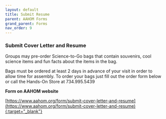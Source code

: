 ```yaml
---
layout: default
title: Submit Resume
parent: AAHOM Forms
grand_parent: Forms
nav_order: 9
---
```


### Submit Cover Letter and Resume


Groups may pre-order Science-to-Go bags that contain souvenirs, cool science items and fun facts about the items in the bag.

Bags must be ordered at least 2 days in advance of your visit in order to allow time for assembly. To order your bags just fill out the order form below or call the Hands-On Store at 734.995.5439

**Form on AAHOM website**

[https://www.aahom.org/form/submit-cover-letter-and-resume](https://www.aahom.org/form/submit-cover-letter-and-resume){:target="_blank"}